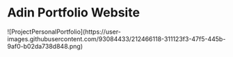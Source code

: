 <h1>Adin Portfolio Website</h1>
![ProjectPersonalPortfolio](https://user-images.githubusercontent.com/93084433/212466118-311123f3-47f5-445b-9af0-b02da738d848.png)
